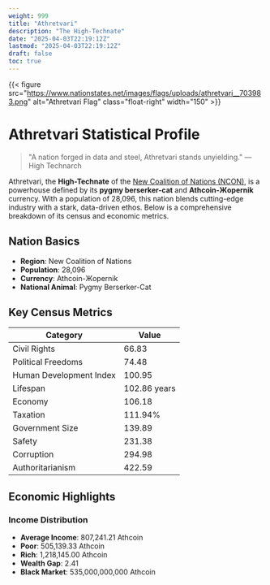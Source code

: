 ```yaml
---
weight: 999
title: "Athretvari"
description: "The High-Technate"
date: "2025-04-03T22:19:12Z"
lastmod: "2025-04-03T22:19:12Z"
draft: false
toc: true
---
```

{{< figure src="https://www.nationstates.net/images/flags/uploads/athretvari__703983.png" alt="Athretvari Flag" class="float-right" width="150" >}}
# Athretvari Statistical Profile
> "A nation forged in data and steel, Athretvari stands unyielding." — High Technarch

Athretvari, the **High-Technate** of the [New Coalition of Nations (NCON)](/docs/nations/), is a powerhouse defined by its **pygmy berserker-cat** and **Athcoin-Жopernik** currency. With a population of 28,096, this nation blends cutting-edge industry with a stark, data-driven ethos. Below is a comprehensive breakdown of its census and economic metrics.

## Nation Basics

- **Region**: New Coalition of Nations
- **Population**: 28,096
- **Currency**: Athcoin-Жopernik
- **National Animal**: Pygmy Berserker-Cat

## Key Census Metrics

| Category                | Value       |
|-------------------------|-------------|
| Civil Rights           | 66.83       |
| Political Freedoms     | 74.48       |
| Human Development Index| 100.95      |
| Lifespan               | 102.86 years|
| Economy                | 106.18      |
| Taxation               | 111.94%     |
| Government Size        | 139.89      |
| Safety                 | 231.38      |
| Corruption             | 294.98      |
| Authoritarianism       | 422.59      |

## Economic Highlights

### Income Distribution
- **Average Income**: 807,241.21 Athcoin
- **Poor**: 505,139.33 Athcoin
- **Rich**: 1,218,145.00 Athcoin
- **Wealth Gap**: 2.41
- **Black Market**: 535,000,000,000 Athcoin